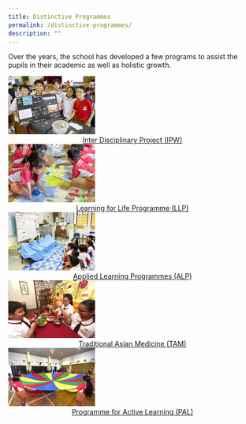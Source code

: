 ```yaml
---
title: Distinctive Programmes
permalink: /distinctive-programmes/
description: ""
---
```

Over the years, the school has developed a few programs to assist the pupils in their academic as well as holistic growth.


<a href="/distinctive-programmes/inter-disciplinary-project"> 
<img src="/images/Inter%20Disciplinary%20Project.jpg"  style="width:35%"><center>Inter Disciplinary Project (IPW) </center></a>



<a href="/distinctive-programmes/learning-for-life-programmes">
<img src="/images/Learning%20for%20Life%20Programme.jpg"  style="width:35%"><center>Learning for Life Programme (LLP)</center>
</a>

<a href="/distinctive-programmes/applied-learning-programmes">
<img src="/images/Applied%20Learning%20Programmes.jpg"  style="width:35%"><center>Applied Learning Programmes (ALP)</center>


<a href="/distinctive-programmes/traditional-asian-medicine">
<img src="/images/Traditional%20Asian%20Medicine.jpg"  style="width:35%"><center>Traditional Asian Medicine (TAM)</center>
</a>


<a href="/distinctive-programmes/programme-for-active-learning">
<img src="/images/Programme%20for%20Active%20Learning.jpg"  style="width:35%"><center>Programme for Active Learning (PAL)</center>
</a>